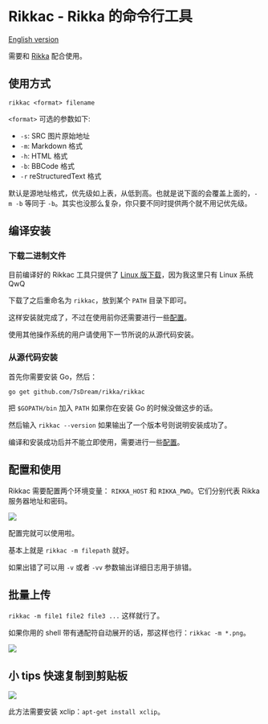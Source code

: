 # Rikkac - Rikka 的命令行工具

[English version][version-en]

需要和 [Rikka][rikka] 配合使用。

## 使用方式

`rikkac <format> filename`

`<format>` 可选的参数如下:

- `-s`: SRC 图片原始地址
- `-m`: Markdown 格式
- `-h`: HTML 格式
- `-b`: BBCode 格式
- `-r` reStructuredText 格式

默认是源地址格式，优先级如上表，从低到高。也就是说下面的会覆盖上面的，`-m -b` 等同于 `-b`。其实也没那么复杂，你只要不同时提供两个就不用记优先级。

## 编译安装

### 下载二进制文件

目前编译好的 Rikkac 工具只提供了 [Linux 版下载][download]，因为我这里只有 Linux 系统 QwQ

下载了之后重命名为 `rikkac`，放到某个 `PATH` 目录下即可。

这样安装就完成了，不过在使用前你还需要进行一些[配置](#配置和使用)。

使用其他操作系统的用户请使用下一节所说的从源代码安装。

### 从源代码安装

首先你需要安装 Go，然后：

`go get github.com/7sDream/rikka/rikkac`

把 `$GOPATH/bin` 加入 `PATH` 如果你在安装 Go 的时候没做这步的话。

然后输入 `rikkac --version` 如果输出了一个版本号则说明安装成功了。

编译和安装成功后并不能立即使用，需要进行一些[配置](#configure-and-usage)。

## 配置和使用

Rikkac 需要配置两个环境变量： `RIKKA_HOST` 和 `RIKKA_PWD`。它们分别代表 Rikka 服务器地址和密码。

![](http://7sdream-rikka-demo.daoapp.io/files/2016-09-05-066558195)

配置完就可以使用啦。

基本上就是 `rikkac -m filepath` 就好。

如果出错了可以用 `-v` 或者 `-vv` 参数输出详细日志用于排错。

## 批量上传

`rikkac -m file1 file2 file3 ...` 这样就行了。

如果你用的 shell 带有通配符自动展开的话，那这样也行：`rikkac -m *.png`。

![](http://odbw8jckg.bkt.clouddn.com/ba2d2dca-2ae2-4436-ade2-7905183ce23d.png)

## 小 tips 快速复制到剪贴板

![](http://7sdream-rikka-demo.daoapp.io/files/2016-09-05-781037494)

此方法需要安装 xclip：`apt-get install xclip`。

[version-en]: https://github.com/7sDream/rikka/blob/master/rikkac/README.md

[rikka]: https://github.com/7sDream/rikka/blob/master/README.zh.md
[download]: https://github.com/7sDream/rikka/releases/tag/Rikkac
